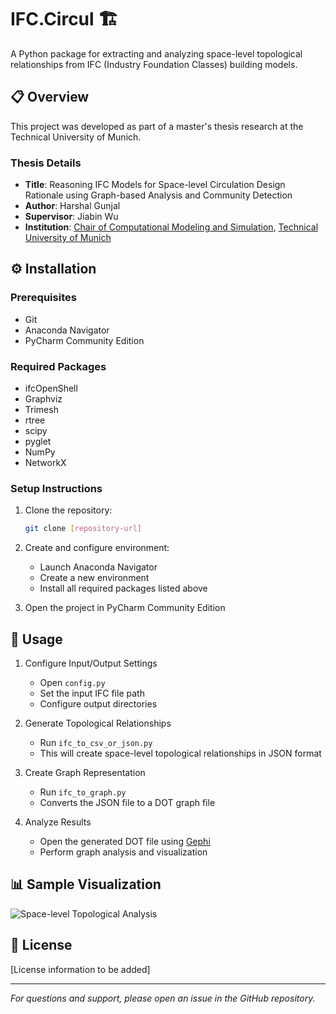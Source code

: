 # IFC.Circul 🏗️

A Python package for extracting and analyzing space-level topological relationships from IFC (Industry Foundation Classes) building models.

## 📋 Overview

This project was developed as part of a master's thesis research at the Technical University of Munich.

### Thesis Details
- **Title**: Reasoning IFC Models for Space-level Circulation Design Rationale using Graph-based Analysis and Community Detection
- **Author**: Harshal Gunjal
- **Supervisor**: Jiabin Wu
- **Institution**: [Chair of Computational Modeling and Simulation](https://www.cee.ed.tum.de/cms/home/), [Technical University of Munich](https://www.tum.de/)

## ⚙️ Installation

### Prerequisites
- Git
- Anaconda Navigator
- PyCharm Community Edition

### Required Packages
- ifcOpenShell
- Graphviz
- Trimesh
- rtree
- scipy
- pyglet
- NumPy
- NetworkX

### Setup Instructions

1. Clone the repository:
   ```bash
   git clone [repository-url]
   ```

2. Create and configure environment:
   - Launch Anaconda Navigator
   - Create a new environment
   - Install all required packages listed above

3. Open the project in PyCharm Community Edition

## 🚀 Usage

1. Configure Input/Output Settings
   - Open `config.py`
   - Set the input IFC file path
   - Configure output directories

2. Generate Topological Relationships
   - Run `ifc_to_csv_or_json.py`
   - This will create space-level topological relationships in JSON format

3. Create Graph Representation
   - Run `ifc_to_graph.py`
   - Converts the JSON file to a DOT graph file

4. Analyze Results
   - Open the generated DOT file using [Gephi](https://gephi.org/)
   - Perform graph analysis and visualization

## 📊 Sample Visualization

![Space-level Topological Analysis](https://github.com/user-attachments/assets/5a009e72-d360-4cc2-a91f-03d544f827c7)

## 📝 License

[License information to be added]

---
*For questions and support, please open an issue in the GitHub repository.*
